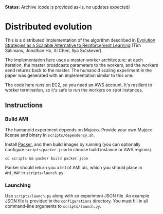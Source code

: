 **Status:** Archive (code is provided as-is, no updates expected)

# Distributed evolution

This is a distributed implementation of the algorithm described in [Evolution Strategies as a Scalable Alternative to Reinforcement Learning](https://arxiv.org/abs/1703.03864) (Tim Salimans, Jonathan Ho, Xi Chen, Ilya Sutskever).

The implementation here uses a master-worker architecture: at each iteration, the master broadcasts parameters to the workers, and the workers send returns back to the master. The humanoid scaling experiment in the paper was generated with an implementation similar to this one.

The code here runs on EC2, so you need an AWS account. It's resilient to worker termination, so it's safe to run the workers on spot instances.

## Instructions

### Build AMI
The humanoid experiment depends on Mujoco. Provide your own Mujoco license and binary in `scripts/dependency.sh`.

Install [Packer](https://www.packer.io/), and then build images by running (you can optionally configure `scripts/packer.json` to choose build instance or AWS regions)
```
cd scripts && packer build packer.json
```

Packer should return you a list of AMI ids, which you should place in `AMI_MAP` in `scripts/launch.py`.

### Launching
Use `scripts/launch.py` along with an experiment JSON file. An example JSON file is provided in the `configurations` directory. You must fill in all command-line arguments to `scripts/launch.py`.
